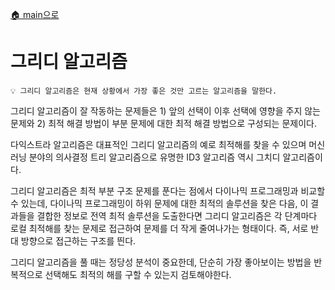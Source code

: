 [🏠 main으로](../../README.md)

# 그리디 알고리즘

```
💡 그리디 알고리즘은 현재 상황에서 가장 좋은 것만 고르는 알고리즘을 말한다.
```

그리디 알고리즘이 잘 작동하는 문제들은 1) 앞의 선택이 이후 선택에 영향을 주지 않는 문제와 2) 최적 해결 방법이 부분 문제에 대한 최적 해결 방법으로 구성되는 문제이다.

다익스트라 알고리즘은 대표적인 그리디 알고리즘의 예로 최적해를 찾을 수 있으며 머신러닝 분야의 의사결정 트리 알고리즘으로 유명한 ID3 알고리즘 역시 그치디 알고리즘이다.

그리디 알고리즘은 최적 부분 구조 문제를 푼다는 점에서 다이나믹 프로그래밍과 비교할 수 있는데, 다이나믹 프로그래밍이 하위 문제에 대한 최적의 솔루션을 찾은 다음, 이 결과들을 결합한 정보로 전역 최적 솔루션을 도출한다면 그리디 알고리즘은 각 단계마다 로컬 최적해를 찾는 문제로 접근하여 문제를 더 작게 줄여나가는 형태이다. 즉, 서로 반대 방향으로 접근하는 구조를 띈다.

그리디 알고리즘을 풀 때는 정당성 분석이 중요한데, 단순히 가장 좋아보이는 방법을 반복적으로 선택해도 최적의 해를 구할 수 있는지 검토해야한다.